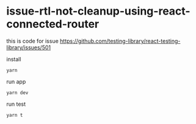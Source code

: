 # issue-rtl-not-cleanup-using-react-connected-router

this is code for issue https://github.com/testing-library/react-testing-library/issues/501


install
```
yarn
```

run app
```
yarn dev
```

run test
```
yarn t
```

